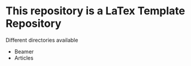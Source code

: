 # This repository is a LaTex Template Repository

Different directories available

* Beamer
* Articles
